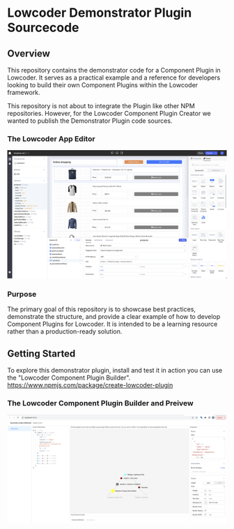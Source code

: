 # Lowcoder Demonstrator Plugin Sourcecode

## Overview

This repository contains the demonstrator code for a Component Plugin in Lowcoder. It serves as a practical example and a reference for developers looking to build their own Component Plugins within the Lowcoder framework.

This repository is not about to integrate the Plugin like other NPM repositories. However, for the Lowcoder Component Plugin Creator we wanted to publish the Demonstrator Plugin code sources.

### The Lowcoder App Editor

<p align="center">
  <img src="https://raw.githubusercontent.com/lowcoder-org/lowcoder-media-assets/main/images/App%20Editor%20%7C%20Main%20Screeen%20clean.png" alt="Lowcoder App Editor">
</p>

### Purpose

The primary goal of this repository is to showcase best practices, demonstrate the structure, and provide a clear example of how to develop Component Plugins for Lowcoder. It is intended to be a learning resource rather than a production-ready solution.

## Getting Started

To explore this demonstrator plugin, install and test it in action you can use the "Lowcoder Component Plugin Builder". https://www.npmjs.com/package/create-lowcoder-plugin

### The Lowcoder Component Plugin Builder and Preivew

<p align="center">
  <img src="https://raw.githubusercontent.com/lowcoder-org/lowcoder-media-assets/main/images/Component%20Plugin%20Builder%20%7C%20Preview.png" alt="Lowcoder Plugin Preview">
</p>